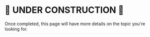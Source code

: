 # 🚧 UNDER CONSTRUCTION 🚧  

Once completed, this page will have more details on the topic you're looking for.
